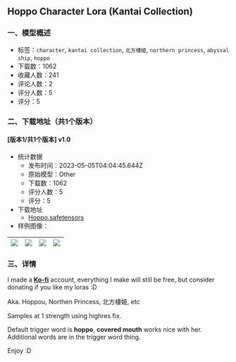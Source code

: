 ## Hoppo Character Lora (Kantai Collection)
### 一、模型概述

- 标签：`character`, `kantai collection`, `北方棲姫`, `northern princess`, `abyssal ship`, `hoppo`
- 下载数：1062
- 收藏人数：241
- 评论人数：2
- 评分人数：5
- 评分：5

### 二、下载地址（共1个版本）

#### [版本1/共1个版本] v1.0

- 统计数据
  - 发布时间：2023-05-05T04:04:45.644Z
  - 原始模型：Other
  - 下载数：1062
  - 评分人数：5
  - 评分：5
- 下载地址
  - [Hoppo.safetensors](https://civitai.com/api/download/models/62739)
- 样例图像：

| <img src="https://image.civitai.com/xG1nkqKTMzGDvpLrqFT7WA/730c10f2-d721-46f8-85a3-19fc89c7b83c/width=450/690737.jpeg" /> | <img src="https://image.civitai.com/xG1nkqKTMzGDvpLrqFT7WA/5639340a-42e4-40df-bf82-1adce0e0b698/width=450/690740.jpeg" /> | <img src="https://image.civitai.com/xG1nkqKTMzGDvpLrqFT7WA/e17c7956-8d06-41b6-b1a5-6d1ed7d6b6db/width=450/690741.jpeg" /> | <img src="https://image.civitai.com/xG1nkqKTMzGDvpLrqFT7WA/097a6fb5-8269-4676-b9e5-6fb28f0d7604/width=450/690742.jpeg" /> |
| ---- | ---- | ---- | ---- |


### 三、详情
<p>I made a<strong> </strong><a target="_blank" rel="ugc" href="https://ko-fi.com/mooseful"><strong>Ko-fi</strong></a> account, everything I make will still be free, but consider donating if you like my loras :D</p><p></p><p>Aka. Hoppou, Northen Princess, 北方棲姫, etc</p><p>Samples at 1 strength using highres fix.</p><p></p><p>Default trigger word is <strong>hoppo</strong>, <strong>covered mouth</strong> works nice with her. Additional words are in the trigger word thing.</p><p></p><p>Enjoy :D</p>